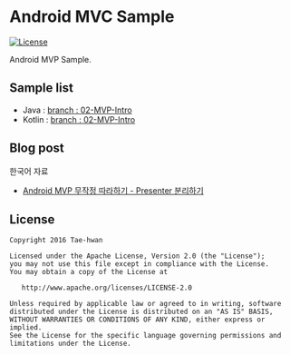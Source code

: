 # Android MVC Sample

[![License](https://img.shields.io/hexpm/l/plug.svg)]()

Android MVP Sample.

## Sample list

- Java : [branch : 02-MVP-Intro](https://github.com/taehwandev/AndroidMVPSample/tree/02-MVP-Intro/app_java)
- Kotlin : [branch : 02-MVP-Intro](https://github.com/taehwandev/AndroidMVPSample/tree/02-MVP-Intro/app_kotlin)

## Blog post

한국어 자료
- [Android MVP 무작정 따라하기 - Presenter 분리하기](http://thdev.tech/androiddev/2016/12/23/Android-MVP-Three.html)

## License

```
Copyright 2016 Tae-hwan

Licensed under the Apache License, Version 2.0 (the "License");
you may not use this file except in compliance with the License.
You may obtain a copy of the License at

   http://www.apache.org/licenses/LICENSE-2.0

Unless required by applicable law or agreed to in writing, software
distributed under the License is distributed on an "AS IS" BASIS,
WITHOUT WARRANTIES OR CONDITIONS OF ANY KIND, either express or implied.
See the License for the specific language governing permissions and
limitations under the License.
```

